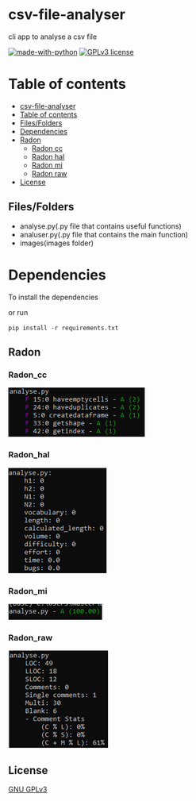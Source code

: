 # csv-file-analyser
cli app to analyse a csv file

[![made-with-python](https://img.shields.io/badge/Made%20with-Python-1f425f.svg)](https://www.python.org/) [![GPLv3 license](https://img.shields.io/badge/License-GPLv3-blue.svg)](http://perso.crans.org/besson/LICENSE.html)


# Table of contents

<!--ts-->
  * [csv-file-analyser](#Text-preprocesser)
  * [Table of contents](#Table_of_contents)
  * [Files/Folders](#Files/Folders)
  * [Dependencies](#Dependencies)
  * [Radon](#Radon)
    * [Radon cc](#Radon_cc)
    * [Radon hal](#Radon_hal)
    * [Radon mi](#Radon_mi)
    * [Radon raw](#Radon_raw)
  * [License](#License)


## Files/Folders
<ul>
    <li> analyse.py(.py file that contains useful functions) </li>
    <li> analuser.py(.py file that contains the main function) </li>
    <li> images(images folder) </li>
</ul>

# Dependencies

To install the dependencies


or run


```shell
pip install -r requirements.txt
```

## Radon

### Radon_cc

<p><img src = "images/radon cc.png" title = "csv file analyser radon cc"/> </p>

### Radon_hal

<p><img src = "images/radon hal.png" title = "csv file analyser radon hal"/> </p>

### Radon_mi

<p><img src = "images/radon mi.png" title = "csv file analyser radon mi"/> </p>

### Radon_raw

<p><img src = "images/radon raw.png" title = "csv file analyser radon raw"/> </p>

## License
[GNU GPLv3](https://choosealicense.com/licenses/gpl-3.0/)
